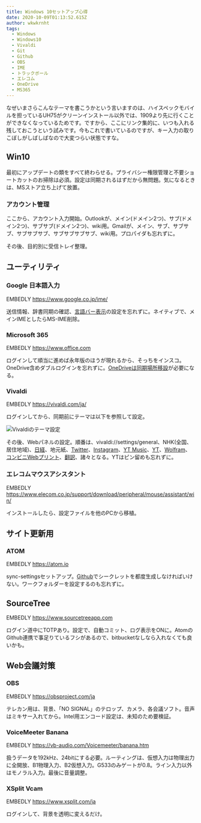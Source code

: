 ```yaml
---
title: Windows 10セットアップ心得
date: 2020-10-09T01:13:52.615Z
author: wkwkrnht
tags:
  - Windows
  - Windows10
  - Vivaldi
  - Git
  - Github
  - OBS
  - IME
  - トラックボール
  - エレコム
  - OneDrive
  - MS365
---
```

なぜいまさらこんなテーマを書こうかという言いますのは、ハイスペックモバイルを担っているUH75がクリーンインストール以外では、1909より先に行くことができなくなっているためです。ですから、ここにリンク集的に、いつも入れる残しておこうという試みです。今もこれで書いているのですが、キー入力の取りこぼしがしばしばなので大変つらい状態ですな。

## Win10

最初にアップデートの類をすべて終わらせる。プライバシー権限管理と不要ショートカットのお掃除は必須。設定は同期されるはずだから無問題。気になるときは、MSストア立ち上げて放置。

### アカウント管理

ここから、アカウント入力開始。Outlookが、メイン(ドメイン2つ)、サブ(ドメイン2つ)、サブサブ(ドメイン2つ)、wiki用。Gmailが、メイン、サブ、サブサブ、サブサブサブ、サブサブサブサブ、wiki用。プロパイダも忘れずに。

その後、目的別に受信トレイ整理。

## ユーティリティ

### Google 日本語入力

EMBEDLY https://www.google.co.jp/ime/

送信情報、辞書同期の確認、[言語バー表示](https://faq.nec-lavie.jp/qasearch/1007/app/servlet/qadoc?QID=017772)の設定を忘れずに。ネイティブで、メインIMEとしたらMS-IME削除。

### Microsoft 365

EMBEDLY https://www.office.com

ログインして順当に進めば永年版のほうが現れるから、そっちをインスコ。OneDrive含めダブルログインを忘れずに。[OneDriveは同期場所移設](https://www.atmarkit.co.jp/ait/articles/1502/06/news116.html)が必要になる。

### Vivaldi

EMBEDLY https://vivaldi.com/ja/

ログインしてから、同期前にテーマは以下を参照して設定。

![Vivaldiのテーマ設定](https://res.cloudinary.com/wkwkrnht/image/upload/v1602205115/2020-10-09_09.56.10_vivaldi_869203dce0dd_logb06.png)

その後、Webパネルの設定。順番は、vivaldi://settings/general、NHK(全国、居住地域)、[日経](https://r.nikkei.com/)、地元紙、[Twitter](https://twitter.com/home)、[Instagram](https://www.instagram.com/)、[YT Music](https://music.youtube.com/)、[YT](https://www.youtube.com/)、[Wolfram](https://ja.wolframalpha.com/)、[コンビニWebプリント](https://networkprint.ne.jp/sharp_netprint/ja/top.aspx)、[翻訳](https://translate.google.co.jp/?hl=ja)、諸々となる。YTはピン留めも忘れずに。

### エレコムマウスアシスタント

EMBEDLY https://www.elecom.co.jp/support/download/peripheral/mouse/assistant/win/

インストールしたら、設定ファイルを他のPCから移植。

## サイト更新用

### ATOM

EMBEDLY https://atom.io

sync-settingsセットアップ。[Github](https://github.com)でシークレットを都度生成しなければいけない。ワークフォルダーを設定するのも忘れずに。

## SourceTree

EMBEDLY https://www.sourcetreeapp.com

ログイン道中にTOTPあり。設定で、自動コミット、ログ表示をONに。AtomのGithub連携で事足りているフシがあるので、bitbucketなしなら入れなくても良いかも。

## Web会議対策

### OBS

EMBEDLY https://obsproject.com/ja

テレカン用は、背景、「NO SIGNAL」のテロップ、カメラ、各会議ソフト。音声はミキサー入れてから。Intel用エンコード設定は、未知のため要検証。

### VoiceMeeter Banana

EMBEDLY https://vb-audio.com/Voicemeeter/banana.htm

扱うデータを192kHz、24bitにする必要。ルーティングは、仮想入力は物理出力に全開放、B1物理入力、B2仮想入力。G533のみゲートが0.8。ライン入力以外はモノラル入力。最後に音量調整。

### XSplit Vcam

EMBEDLY https://www.xsplit.com/ja

ログインして、背景を透明に変えるだけ。